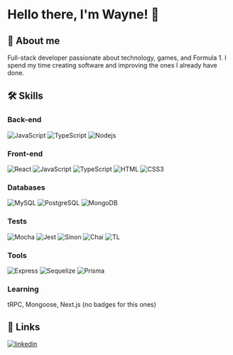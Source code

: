 # Hello there, I'm Wayne! 👋


## 🚀 About me

Full-stack developer passionate about technology, games, and Formula 1. I spend my time creating software and improving the ones I already have done.


## 🛠 Skills
  
### Back-end
![JavaScript](https://img.shields.io/badge/JavaScript-F7DF1E?style=for-the-badge&logo=javascript&logoColor=black)
![TypeScript](https://img.shields.io/badge/TypeScript-007ACC?style=for-the-badge&logo=typescript&logoColor=white)
![Nodejs](https://img.shields.io/badge/Node.js-43853D?style=for-the-badge&logo=node.js&logoColor=white)

### Front-end

![React](https://img.shields.io/badge/React-20232A?style=for-the-badge&logo=react&logoColor=61DAFB)
![JavaScript](https://img.shields.io/badge/JavaScript-F7DF1E?style=for-the-badge&logo=javascript&logoColor=black)
![TypeScript](https://img.shields.io/badge/TypeScript-007ACC?style=for-the-badge&logo=typescript&logoColor=white)
![HTML](https://img.shields.io/badge/HTML-239120?style=for-the-badge&logo=html5&logoColor=white)
![CSS3](https://img.shields.io/badge/CSS3-1572B6?style=for-the-badge&logo=css3&logoColor=white)

### Databases

![MySQL](https://img.shields.io/badge/MySQL-005C84?style=for-the-badge&logo=mysql&logoColor=white)
![PostgreSQL](https://img.shields.io/badge/PostgreSQL-316192?style=for-the-badge&logo=postgresql&logoColor=white)
![MongoDB](https://img.shields.io/badge/MongoDB-4EA94B?style=for-the-badge&logo=mongodb&logoColor=white)

### Tests

![Mocha](https://img.shields.io/badge/mocha.js-323330?style=for-the-badge&logo=mocha&logoColor=Brown)
![Jest](https://img.shields.io/badge/Jest-323330?style=for-the-badge&logo=Jest&logoColor=white)
![Sinon](https://img.shields.io/badge/sinon.js-323330?style=for-the-badge&logo=sinon)
![Chai](https://img.shields.io/badge/chai.js-323330?style=for-the-badge&logo=chai&logoColor=red)
![TL](https://img.shields.io/badge/testing%20library-323330?style=for-the-badge&logo=testing-library&logoColor=red)


### Tools

![Express](https://img.shields.io/badge/Express.js-404D59?style=for-the-badge)
![Sequelize](https://img.shields.io/badge/sequelize-323330?style=for-the-badge&logo=sequelize&logoColor=blue)
![Prisma](https://img.shields.io/badge/Prisma-3982CE?style=for-the-badge&logo=Prisma&logoColor=white)

### Learning

tRPC, Mongoose, Next.js
(no badges for this ones)
## 🔗 Links
[![linkedin](https://img.shields.io/badge/linkedin-0A66C2?style=for-the-badge&logo=linkedin&logoColor=white)](https://www.linkedin.com/in/wayne-takahashi/)
